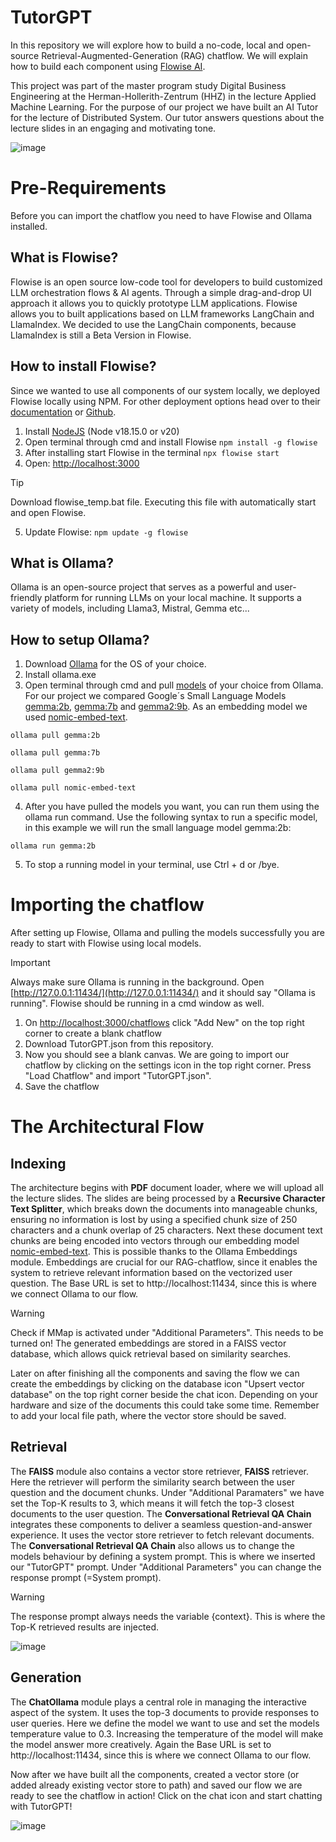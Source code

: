 # TutorGPT

In this repository we will explore how to build a no-code, local and open-source Retrieval-Augmented-Generation (RAG) chatflow.
We will explain how to build each component using [Flowise AI](https://flowiseai.com/).

This project was part of the master program study Digital Business Engineering at the Herman-Hollerith-Zentrum (HHZ) in the lecture Applied Machine Learning. For the purpose of our project we have built an AI Tutor for the lecture of Distributed System. Our tutor answers questions about the lecture slides in an engaging and motivating tone.


![image](https://github.com/user-attachments/assets/813dff1b-4299-47d5-8dc1-e6ddbd324064)


# Pre-Requirements 
Before you can import the chatflow you need to have Flowise and Ollama installed. 

## What is Flowise?

Flowise is an open source low-code tool for developers to build customized LLM orchestration flows & AI agents. Through a simple drag-and-drop UI approach it allows you to quickly prototype LLM applications. Flowise allows you to built applications based on LLM frameworks LangChain and LlamaIndex. We decided to use the LangChain components, because LlamaIndex is still a Beta Version in Flowise.

## How to install Flowise?
Since we wanted to use all components of our system locally, we deployed Flowise locally using NPM. For other deployment options head over to their [documentation](https://docs.flowiseai.com/getting-started) or [Github](https://github.com/FlowiseAI/Flowise).

1. Install [NodeJS](https://nodejs.org/en/download/package-manager) (Node v18.15.0 or v20)
2. Open terminal through cmd and install Flowise
```npm install -g flowise```
3. After installing start Flowise in the terminal
```npx flowise start```
4. Open: [http://localhost:3000](http://localhost:3000)
> [!TIP]
> Download flowise_temp.bat file. Executing this file with automatically start and open Flowise.
5. Update Flowise:
```npm update -g flowise```

## What is Ollama?

Ollama is an open-source project that serves as a powerful and user-friendly platform for running LLMs on your local machine. It supports a variety of models, including Llama3, Mistral, Gemma etc...

## How to setup Ollama?

1. Download [Ollama](https://ollama.com/) for the OS of your choice.
2. Install ollama.exe
3. Open terminal through cmd and pull [models](https://ollama.com/library) of your choice from Ollama. For our project we compared Google´s Small Language Models [gemma:2b](https://ollama.com/library/gemma:2b), [gemma:7b](https://ollama.com/library/gemma:7b) and [gemma2:9b](https://ollama.com/library/gemma2:9b). As an embedding model we used [nomic-embed-text](https://ollama.com/library/nomic-embed-text).

```ollama pull gemma:2b```

```ollama pull gemma:7b```

```ollama pull gemma2:9b```

```ollama pull nomic-embed-text```

4. After you have pulled the models you want, you can run them using the ollama run command. Use the following syntax to run a specific model, in this example we will run the small language model gemma:2b:

```ollama run gemma:2b```

5. To stop a running model in your terminal, use Ctrl + d or /bye.

#  Importing the chatflow
After setting up Flowise, Ollama and pulling the models successfully you are ready to start with Flowise using local models. 
> [!IMPORTANT]
> Always make sure Ollama is running in the background. Open [http://127.0.0.1:11434/](http://127.0.0.1:11434/) and it should say "Ollama is running". Flowise should be running in a cmd window as well.

1. On [http://localhost:3000/chatflows](http://localhost:3000/chatflows) click "Add New" on the top right corner to create a blank chatflow
2. Download TutorGPT.json from this repository.
3. Now you should see a blank canvas. We are going to import our chatflow by clicking on the settings icon in the top right corner. Press "Load Chatflow" and import "TutorGPT.json".
4. Save the chatflow

# The Architectural Flow

## Indexing
The architecture begins with **PDF** document loader, where we will upload all the lecture slides. The slides are being processed by a **Recursive Character Text Splitter**, which breaks down the documents into manageable chunks, ensuring no information is lost by using a specified chunk size of 250 characters and a chunk overlap of 25 characters. Next these document text chunks are being encoded into vectors through our embedding model [nomic-embed-text](https://ollama.com/library/nomic-embed-text). This is possible thanks to the Ollama Embeddings module. Embeddings are crucial for our RAG-chatflow, since it enables the system to retrieve relevant information based on the vectorized user question. The Base URL is set to http://localhost:11434, since this is where we connect Ollama to our flow.


> [!WARNING]
> Check if MMap is activated under "Additional Parameters". This needs to be turned on!
The generated embeddings are stored in a FAISS vector database, which allows quick retrieval based on similarity searches. 

Later on after finishing all the components and saving the flow we can create the embeddings by clicking on the database icon "Upsert vector database" on the top right corner beside the chat icon. Depending on your hardware and size of the documents this could take some time. Remember to add your local file path, where the vector store should be saved.

## Retrieval
The **FAISS** module also contains a vector store retriever, **FAISS** retriever. Here the retriever will perform the similarity search between the user question and the document chunks. Under "Additional Paramaters" we have set the Top-K results to 3, which means it will fetch the top-3 closest documents to the user question. The **Conversational Retrieval QA Chain** integrates these components to deliver a seamless question-and-answer experience. It uses the vector store retriever to fetch relevant documents. The **Conversational Retrieval QA Chain** also allows us to change the models behaviour by defining a system prompt. This is where we inserted our "TutorGPT" prompt. Under "Additional Parameters" you can change the response prompt (=System prompt).

> [!WARNING]
> The response prompt always needs the variable {context}. This is where the Top-K retrieved results are injected.


![image](https://github.com/user-attachments/assets/5534498a-28b4-49d9-8dca-d387ea7995c9)



## Generation


The **ChatOllama** module plays a central role in managing the interactive aspect of the system. It uses the top-3 documents to provide responses to user queries. Here we define the model we want to use and set the models temperature value to 0.3. Increasing the temperature of the model will make the model answer more creatively. Again the Base URL is set to http://localhost:11434, since this is where we connect Ollama to our flow.

Now after we have built all the components, created a vector store (or added already existing vector store to path) and saved our flow we are ready to see the chatflow in action! Click on the chat icon and start chatting with TutorGPT!

![image](https://github.com/user-attachments/assets/150ad5c6-93a7-4de1-8911-767922f3b12e)



